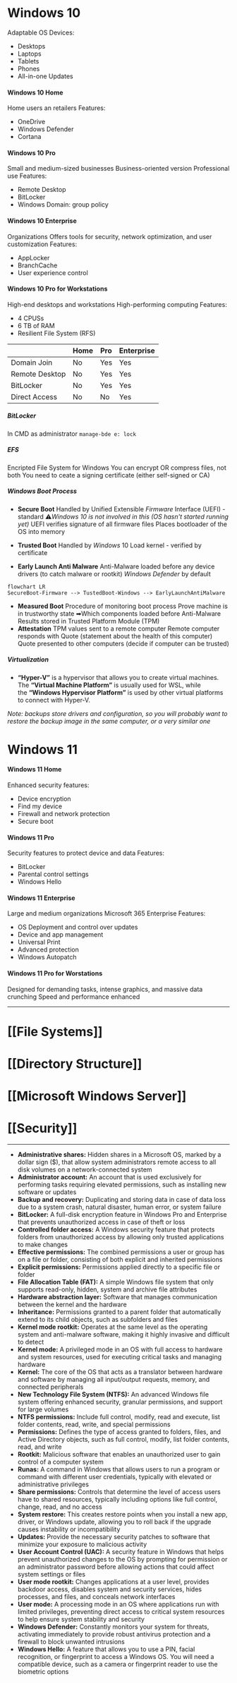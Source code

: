 # Windows 10

Adaptable OS
Devices:
- Desktops
- Laptops
- Tablets
- Phones
- All-in-one
Updates

#### Windows 10 Home
Home users an retailers
Features:
- OneDrive
- Windows Defender
- Cortana

#### Windows 10 Pro
Small and medium-sized businesses
Business-oriented version
Professional use
Features:
- Remote Desktop
- BitLocker
- Windows Domain: group policy

#### Windows 10 Enterprise
Organizations
Offers tools for security, network optimization, and user customization
Features:
- AppLocker
- BranchCache
- User experience control

#### Windows 10 Pro for Workstations
High-end desktops and workstations
High-performing computing
Features:
- 4 CPUSs
- 6 TB of RAM
- Resilient File System (RFS)

|                | Home | Pro | Enterprise |
| -------------- | ---- | --- | ---------- |
| Domain Join    | No   | Yes | Yes        |
| Remote Desktop | No   | Yes | Yes        |
| BitLocker      | No   | Yes | Yes        |
| Direct Access  | No   | No  | Yes        |

##### BitLocker

In CMD as administrator
`manage-bde e: lock`

##### EFS
Encripted File System for Windows
You can encrypt OR compress files, not both
You need to ceate a signing certificate (either self-signed or CA)
##### Windows Boot Process
- **Secure Boot**
Handled by Unified Extensible *Firmware* Interface (UEFI) - standard
⚠*Windows 10 is not involved in this (OS hasn't started running yet)*
	UEFI verifies signature of all firmware files
	Places bootloader of the OS into memory

- **Trusted Boot**
Handled by *Windows* 10
	Load kernel - verified by certificate

- **Early Launch Anti Malware**
	Anti-Malware loaded before any device drivers (to catch malware or rootkit)
	*Windows Defender* by default

```mermaid
flowchart LR
SecureBoot-Firmware --> TustedBoot-Windows --> EarlyLaunchAntiMalware
```

- **Measured Boot**
	Procedure of monitoring boot process
	Prove machine is in trustworthy state
	➡Which components loaded before Anti-Malware
	Results stored in Trusted Platform Module (TPM)
- **Attestation**
	TPM values sent to a remote computer
	Remote computer responds with Quote (statement about the health of this computer)
	Quote presented to other computers (decide if computer can be trusted)

##### Virtualization
- **“Hyper-V”** is a hypervisor that allows you to create virtual machines. The **“Virtual Machine Platform”** is usually used for WSL, while the **“Windows Hypervisor Platform”** is used by other virtual platforms to connect with Hyper-V.

*Note: backups store drivers and configuration, so you will probably want to restore the backup image in the same computer, or a very similar one*
# Windows 11

#### Windows 11 Home
Enhanced security features:
- Device encryption
- Find my device
- Firewall and network protection
- Secure boot

#### Windows 11 Pro
Security features to protect device and data
Features:
- BitLocker
- Parental control settings
- Windows Hello

#### Windows 11 Enterprise
Large and medium organizations
Microsoft 365 Enterprise
Features:
- OS Deployment and control over updates
- Device and app management
- Universal Print
- Advanced protection
- Windows Autopatch

#### Windows 11 Pro for Worstations
Designed for demanding tasks, intense graphics, and massive data crunching
Speed and performance enhanced

---
# [[File Systems]]

# [[Directory Structure]]
# [[Microsoft Windows Server]]

# [[Security]]

---

- **Administrative shares:** Hidden shares in a Microsoft OS, marked by a dollar sign ($), that allow system administrators remote access to all disk volumes on a network-connected system
- **Administrator account:** An account that is used exclusively for performing tasks requiring elevated permissions, such as installing new software or updates
- **Backup and recovery:** Duplicating and storing data in case of data loss due to a system crash, natural disaster, human error, or system failure
- **BitLocker:** A full-disk encryption feature in Windows Pro and Enterprise that prevents unauthorized access in case of theft or loss
- **Controlled folder access:** A Windows security feature that protects folders from unauthorized access by allowing only trusted applications to make changes
- **Effective permissions:** The combined permissions a user or group has on a file or folder, consisting of both explicit and inherited permissions
- **Explicit permissions:** Permissions applied directly to a specific file or folder
- **File Allocation Table (FAT):** A simple Windows file system that only supports read-only, hidden, system and archive file attributes
- **Hardware abstraction layer:** Software that manages communication between the kernel and the hardware
- **Inheritance:** Permissions granted to a parent folder that automatically extend to its child objects, such as subfolders and files
- **Kernel mode rootkit:** Operates at the same level as the operating system and anti-malware software, making it highly invasive and difficult to detect
- **Kernel mode:** A privileged mode in an OS with full access to hardware and system resources, used for executing critical tasks and managing hardware
- **Kernel:** The core of the OS that acts as a translator between hardware and software by managing all input/output requests, memory, and connected peripherals
- **New Technology File System (NTFS):** An advanced Windows file system offering enhanced security, granular permissions, and support for large volumes
- **NTFS permissions:** Include full control, modify, read and execute, list folder contents, read, write, and special permissions
- **Permissions:** Defines the type of access granted to folders, files, and Active Directory objects, such as full control, modify, list folder contents, read, and write
- **Rootkit:** Malicious software that enables an unauthorized user to gain control of a computer system
- **Runas:** A command in Windows that allows users to run a program or command with different user credentials, typically with elevated or administrative privileges
- **Share permissions:** Controls that determine the level of access users have to shared resources, typically including options like full control, change, read, and no access
- **System restore:** This creates restore points when you install a new app, driver, or Windows update, allowing you to roll back if the upgrade causes instability or incompatibility
- **Updates:** Provide the necessary security patches to software that minimize your exposure to malicious activity
- **User Account Control (UAC):** A security feature in Windows that helps prevent unauthorized changes to the OS by prompting for permission or an administrator password before allowing actions that could affect system settings or files
- **User mode rootkit:** Changes applications at a user level, provides backdoor access, disables system and security services, hides processes, and files, and conceals network interfaces
- **User mode:** A processing mode in an OS where applications run with limited privileges, preventing direct access to critical system resources to help ensure system stability and security
- **Windows Defender:** Constantly monitors your system for threats, activating immediately to provide robust antivirus protection and a firewall to block unwanted intrusions
- **Windows Hello:** A feature that allows you to use a PIN, facial recognition, or fingerprint to access a Windows OS. You will need a compatible device, such as a camera or fingerprint reader to use the biometric options